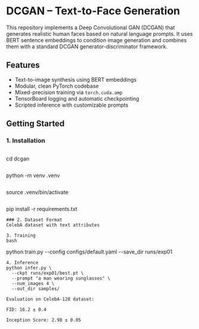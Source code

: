 # DCGAN – Text-to-Face Generation

This repository implements a Deep Convolutional GAN (DCGAN) that generates realistic human faces based on natural language prompts. It uses BERT sentence embeddings to condition image generation and combines them with a standard DCGAN generator-discriminator framework.

## Features

- Text-to-image synthesis using BERT embeddings
- Modular, clean PyTorch codebase
- Mixed-precision training via `torch.cuda.amp`
- TensorBoard logging and automatic checkpointing
- Scripted inference with customizable prompts


## Getting Started

### 1. Installation

```bash

```
cd dcgan
```
```
python -m venv .venv
```
```
source .venv/bin/activate
```
```
pip install -r requirements.txt
```
### 2. Dataset Format
CelebA dataset with text attributes

3. Training
bash
```
python train.py --config configs/default.yaml --save_dir runs/exp01
```
4. Inference
python infer.py \
  --ckpt runs/exp01/best.pt \
  --prompt "a man wearing sunglasses" \
  --num_images 4 \
  --out_dir samples/

Evaluation on CelebA-128 dataset:

FID: 16.2 ± 0.4

Inception Score: 2.98 ± 0.05


